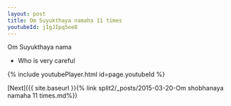 ```yaml
---
layout: post
title: Om Suyukthaya namaha 11 times
youtubeId: jIgJIpq5oe8
---
```

 
 
Om Suyukthaya nama 
 
 -  Who is very careful 
 
  
 
  
 
 
 
 
 
 


{% include youtubePlayer.html id=page.youtubeId %}
 
[Next]({{ site.baseurl }}{% link  split2/_posts/2015-03-20-Om shobhanaya namaha 11 times.md%})
 
